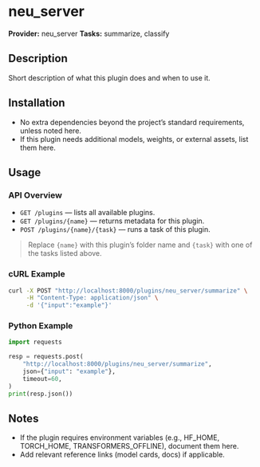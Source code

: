 # neu_server

**Provider:** neu_server
**Tasks:** summarize, classify

## Description
Short description of what this plugin does and when to use it.

## Installation
- No extra dependencies beyond the project’s standard requirements, unless noted here.
- If this plugin needs additional models, weights, or external assets, list them here.

## Usage

### API Overview
- `GET /plugins` — lists all available plugins.
- `GET /plugins/{name}` — returns metadata for this plugin.
- `POST /plugins/{name}/{task}` — runs a task of this plugin.

> Replace `{name}` with this plugin’s folder name and `{task}` with one of the tasks listed above.

### cURL Example
```bash
curl -X POST "http://localhost:8000/plugins/neu_server/summarize" \
     -H "Content-Type: application/json" \
     -d '{"input":"example"}'
```

### Python Example
```python
import requests

resp = requests.post(
    "http://localhost:8000/plugins/neu_server/summarize",
    json={"input": "example"},
    timeout=60,
)
print(resp.json())
```

## Notes
- If the plugin requires environment variables (e.g., HF_HOME, TORCH_HOME, TRANSFORMERS_OFFLINE), document them here.
- Add relevant reference links (model cards, docs) if applicable.
